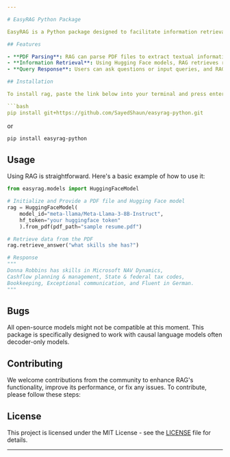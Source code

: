 ```yaml
---

# EasyRAG Python Package

EasyRAG is a Python package designed to facilitate information retrieval and generation tasks, particularly in natural language processing applications. With RAG, users can input a PDF file along with a Hugging Face model, enabling the extraction of relevant data from the PDF and responding to user queries based on the extracted information. The "EasyRAG" framework is designed for quick rag prototype and to check retrieval performance with different open source models, including Llama, Mistral, Phi, and other 1 to 10 billion parameter causal models depanding on the hardware. It also supports Googgle Gemini and OpenAi models through API call.

## Features

- **PDF Parsing**: RAG can parse PDF files to extract textual information.
- **Information Retrieval**: Using Hugging Face models, RAG retrieves relevant data from the parsed PDF.
- **Query Response**: Users can ask questions or input queries, and RAG will provide responses based on the extracted information.

## Installation

To install rag, paste the link below into your terminal and press enter.

```bash
pip install git+https://github.com/SayedShaun/easyrag-python.git
```
or 
```bash
pip install easyrag-python
```

## Usage

Using RAG is straightforward. Here's a basic example of how to use it:

```python
from easyrag.models import HuggingFaceModel

# Initialize and Provide a PDF file and Hugging Face model
rag = HuggingFaceModel(
    model_id="meta-llama/Meta-Llama-3-8B-Instruct",
    hf_token="your huggingface token"
    ).from_pdf(pdf_path="sample resume.pdf")

# Retrieve data from the PDF
rag.retrieve_answer("what skills she has?")

# Response
"""
Donna Robbins has skills in Microsoft NAV Dynamics,
Cashflow planning & management, State & federal tax codes,
Bookkeeping, Exceptional communication, and Fluent in German.
"""
```

## Bugs
All open-source models might not be compatible at this moment. This package is specifically designed to work with causal language models often decoder-only models.

## Contributing

We welcome contributions from the community to enhance RAG's functionality, improve its performance, or fix any issues. To contribute, please follow these steps:

## License
This project is licensed under the MIT License - see the [LICENSE](LICENSE) file for details.

---
```

